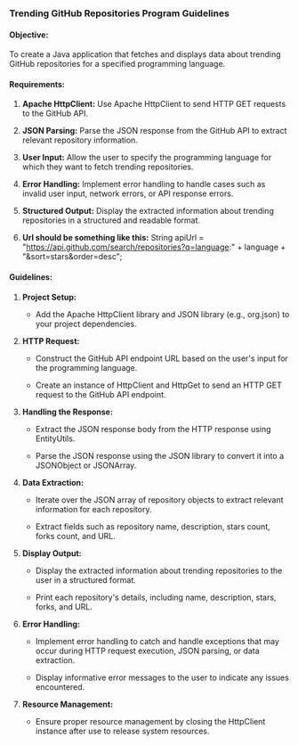 ### Trending GitHub Repositories Program Guidelines

#### Objective:

To create a Java application that fetches and displays data about trending GitHub repositories for a specified programming language.

#### Requirements:

1.  **Apache HttpClient:** Use Apache HttpClient to send HTTP GET requests to the GitHub API.
    
2.  **JSON Parsing:** Parse the JSON response from the GitHub API to extract relevant repository information.
    
3.  **User Input:** Allow the user to specify the programming language for which they want to fetch trending repositories.
    
4.  **Error Handling:** Implement error handling to handle cases such as invalid user input, network errors, or API response errors.
    
5.  **Structured Output:** Display the extracted information about trending repositories in a structured and readable format.
6.  **Url should be  something like this:** String apiUrl = "https://api.github.com/search/repositories?q=language:" + language + "&sort=stars&order=desc";

    

#### Guidelines:

1.  **Project Setup:**
    
        
    *   Add the Apache HttpClient library and JSON library (e.g., org.json) to your project dependencies.
        
2.  **HTTP Request:**
    
    *   Construct the GitHub API endpoint URL based on the user's input for the programming language.
        
    *   Create an instance of HttpClient and HttpGet to send an HTTP GET request to the GitHub API endpoint.
        
3.  **Handling the Response:**
    
    *   Extract the JSON response body from the HTTP response using EntityUtils.
        
    *   Parse the JSON response using the JSON library to convert it into a JSONObject or JSONArray.
        
4.  **Data Extraction:**
    
    *   Iterate over the JSON array of repository objects to extract relevant information for each repository.
        
    *   Extract fields such as repository name, description, stars count, forks count, and URL.
        
5.  **Display Output:**
    
    *   Display the extracted information about trending repositories to the user in a structured format.
        
    *   Print each repository's details, including name, description, stars, forks, and URL.
        
6.  **Error Handling:**
    
    *   Implement error handling to catch and handle exceptions that may occur during HTTP request execution, JSON parsing, or data extraction.
        
    *   Display informative error messages to the user to indicate any issues encountered.
        
7.  **Resource Management:**
    
    *   Ensure proper resource management by closing the HttpClient instance after use to release system resources.
